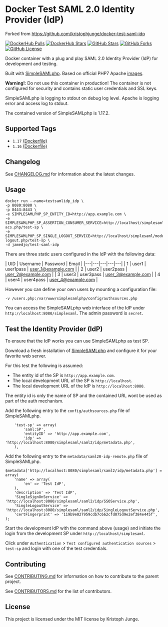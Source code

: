 # Docker Test SAML 2.0 Identity Provider (IdP)

Forked from https://github.com/kristophjunge/docker-test-saml-idp

[![DockerHub Pulls](https://img.shields.io/docker/pulls/jamedjo/test-saml-idp.svg)](https://hub.docker.com/r/jamedjo/test-saml-idp/) [![DockerHub Stars](https://img.shields.io/docker/stars/jamedjo/test-saml-idp.svg)](https://hub.docker.com/r/jamedjo/test-saml-idp/) [![GitHub Stars](https://img.shields.io/github/stars/jamedjo/docker-test-saml-idp.svg?label=github%20stars)](https://github.com/jamedjo/docker-test-saml-idp) [![GitHub Forks](https://img.shields.io/github/forks/jamedjo/docker-test-saml-idp.svg?label=github%20forks)](https://github.com/jamedjo/docker-test-saml-idp) [![GitHub License](https://img.shields.io/github/license/jamedjo/docker-test-saml-idp.svg)](https://github.com/jamedjo/docker-test-saml-idp)

Docker container with a plug and play SAML 2.0 Identity Provider (IdP) for development and testing.

Built with [SimpleSAMLphp](https://simplesamlphp.org). Based on official PHP7 Apache [images](https://hub.docker.com/_/php/).

**Warning!**: Do not use this container in production! The container is not configured for security and contains static user credentials and SSL keys.

SimpleSAMLphp is logging to stdout on debug log level. Apache is logging error and access log to stdout.

The contained version of SimpleSAMLphp is 1.17.2.


## Supported Tags

- `1.17` [(Dockerfile)](https://github.com/jamedjo/docker-test-saml-idp/blob/1.17/Dockerfile)
- `1.16` [(Dockerfile)](https://github.com/jamedjo/docker-test-saml-idp/blob/1.16/Dockerfile)


## Changelog

See [CHANGELOG.md](https://github.com/jamedjo/docker-test-saml-idp/blob/master/docs/CHANGELOG.md) for information about the latest changes.


## Usage

```
docker run --name=testsamlidp_idp \
-p 8080:8080 \
-p 8443:8443 \
-e SIMPLESAMLPHP_SP_ENTITY_ID=http://app.example.com \
-e SIMPLESAMLPHP_SP_ASSERTION_CONSUMER_SERVICE=http://localhost/simplesaml/module.php/saml/sp/saml2-acs.php/test-sp \
-e SIMPLESAMLPHP_SP_SINGLE_LOGOUT_SERVICE=http://localhost/simplesaml/module.php/saml/sp/saml2-logout.php/test-sp \
-d jamedjo/test-saml-idp
```

There are three static users configured in the IdP with the following data:

| UID | Username | Password | Email |
|---|---|---|---|---|
| 1 | user1 | user1pass | user_1@example.com |
| 2 | user2 | user2pass | user_2@example.com |
| 3 | user3 | user3pass | user_3@example.com |
| 4 | user4 | user4pass | user_4@example.com |

However you can define your own users by mounting a configuration file:

```
-v /users.php:/var/www/simplesamlphp/config/authsources.php
```

You can access the SimpleSAMLphp web interface of the IdP under `http://localhost:8080/simplesaml`. The admin password is `secret`.


## Test the Identity Provider (IdP)

To ensure that the IdP works you can use SimpleSAMLphp as test SP.

Download a fresh installation of [SimpleSAMLphp](https://simplesamlphp.org) and configure it for your favorite web server.

For this test the following is assumed:
- The entity id of the SP is `http://app.example.com`.
- The local development URL of the SP is `http://localhost`.
- The local development URL of the IdP is `http://localhost:8080`.

The entity id is only the name of SP and the contained URL wont be used as part of the auth mechanism.

Add the following entry to the `config/authsources.php` file of SimpleSAMLphp.
```
    'test-sp' => array(
        'saml:SP',
        'entityID' => 'http://app.example.com',
        'idp' => 'http://localhost:8080/simplesaml/saml2/idp/metadata.php',
    ),
```

Add the following entry to the `metadata/saml20-idp-remote.php` file of SimpleSAMLphp.
```
$metadata['http://localhost:8080/simplesaml/saml2/idp/metadata.php'] = array(
    'name' => array(
        'en' => 'Test IdP',
    ),
    'description' => 'Test IdP',
    'SingleSignOnService' => 'http://localhost:8080/simplesaml/saml2/idp/SSOService.php',
    'SingleLogoutService' => 'http://localhost:8080/simplesaml/saml2/idp/SingleLogoutService.php',
    'certFingerprint' => '119b9e027959cdb7c662cfd075d9e2ef384e445f',
);
```

Start the development IdP with the command above (usage) and initiate the login from the development SP under `http://localhost/simplesaml`.

Click under `Authentication` > `Test configured authentication sources` > `test-sp` and login with one of the test credentials.


## Contributing

See [CONTRIBUTING.md](https://github.com/kristophjunge/docker-test-saml-idp/blob/master/docs/CONTRIBUTING.md) for information on how to contribute to the parent project.

See [CONTRIBUTORS.md](https://github.com/kristophjunge/docker-test-saml-idp/blob/master/docs/CONTRIBUTORS.md) for the list of contributors.


## License

This project is licensed under the MIT license by Kristoph Junge.
